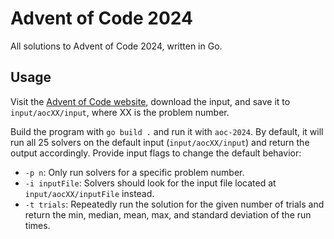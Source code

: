 # Advent of Code 2024

All solutions to Advent of Code 2024, written in Go.

## Usage

Visit the [Advent of Code website](https://adventofcode.com/2024), download the
input, and save it to `input/aocXX/input`, where XX is the problem number.

Build the program with `go build .` and run it with `aoc-2024`. By default, it
will run all 25 solvers on the default input (`input/aocXX/input`) and return
the output accordingly. Provide input flags to change the default behavior:

* `-p n`: Only run solvers for a specific problem number.
* `-i inputFile`: Solvers should look for the input file located at
  `input/aocXX/inputFile` instead.
* `-t trials`: Repeatedly run the solution for the given number of trials and
  return the min, median, mean, max, and standard deviation of the run times.
